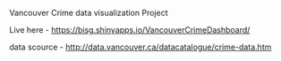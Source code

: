 Vancouver Crime data visualization Project 

Live here - https://bisg.shinyapps.io/VancouverCrimeDashboard/

data scource - http://data.vancouver.ca/datacatalogue/crime-data.htm
